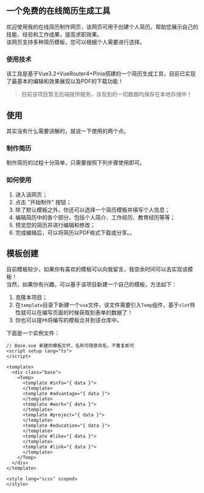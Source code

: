 ## 一个免费的在线简历生成工具

欢迎使用我的在线简历制作网页，该网页可用于创建个人简历，帮助您展示自己的技能、经验和工作成果，提高求职效果。  
该网页支持多种简历模板，您可以根据个人需要进行选择。  

### 使用技术

该工具是基于Vue3.2+VueRouter4+Pinia搭建的一个简历生成工具，目前已实现了最基本的编辑和效果展现以及PDF的下载功能！

> 目前该项目暂无后端提供服务，涉及到的一切数据均保存在本地存储中！


## 使用

其实没有什么需要讲解的，就说一下使用的两个点。

### 制作简历

制作简历的过程十分简单，只需要按照下列步骤使用即可。

### 如何使用
1. 进入该网页；
2. 点击 "开始制作" 按钮；
3. 除了默认模板之外，你还可以选择一个简历模板并填写个人信息；
4. 编辑简历中的各个部分，包括个人简介、工作经历、教育经历等等；
5. 预览您的简历并进行编辑和修改；
6. 完成编辑后，可以将简历以PDF格式下载或分享。。
## 模板创建

目前模板较少，如果你有喜欢的模板可以向我留言，我空余时间可以去实现该模板！  
当然，如果你有兴趣，可以基于该项目新建一个自己的模板，方法如下：
1. 克隆本项目；
2. 在`template`目录下新建一个`vue`文件，该文件需要引入`Temp`组件，基于`slot`特性就可以在编写页面的时候获取到表单的数据了！
3. 你也可以提`PR`将编写的模板合并到该仓库中。

下面是一个实例文件：
```vue
// Base.vue 新建的模板文件，名称可随意命名，不重复即可
<script setup lang="ts">
</script>

<template>
  <div class="base">
    <Temp>
      <template #info="{ data }">
      </template>
      <template #advantage="{ data }">
      </template>
      <template #work="{ data }">
      </template>
      <template #project="{ data }">
      </template>
      <template #education="{ data }">
      </template>
      <template #like="{ data }">
      </template>
      <template #link="{ data }">
      </template>
    </Temp>
  </div>
</template>

<style lang="scss" scoped>
</style>
```